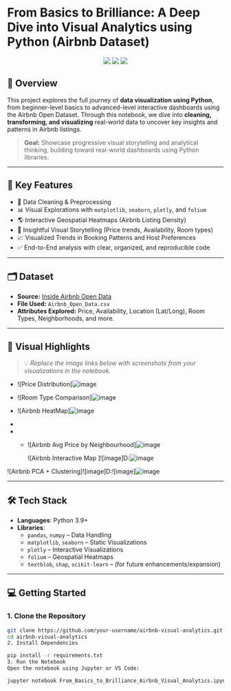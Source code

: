# From Basics to Brilliance: A Deep Dive into Visual Analytics using Python (Airbnb Dataset)

<p align="center">
  <img src="https://img.shields.io/badge/Status-Completed-brightgreen" />
  <img src="https://img.shields.io/badge/Python-3.9+-blue" />
  <img src="https://img.shields.io/badge/License-MIT-lightgrey" />
</p>

## 🚀 Overview

This project explores the full journey of **data visualization using Python**, from beginner-level basics to advanced-level interactive dashboards using the Airbnb Open Dataset. Through this notebook, we dive into **cleaning, transforming, and visualizing** real-world data to uncover key insights and patterns in Airbnb listings.

> **Goal:** Showcase progressive visual storytelling and analytical thinking, building toward real-world dashboards using Python libraries.

---

## 📌 Key Features

- 🧹 Data Cleaning & Preprocessing  
- 📊 Visual Explorations with `matplotlib`, `seaborn`, `plotly`, and `folium`  
- 🌎 Interactive Geospatial Heatmaps (Airbnb Listing Density)  
- 🧠 Insightful Visual Storytelling (Price trends, Availability, Room types)  
- 📈 Visualized Trends in Booking Patterns and Host Preferences  
- ✅ End-to-End analysis with clear, organized, and reproducible code

---

## 🗂️ Dataset

- **Source:** [Inside Airbnb Open Data](http://insideairbnb.com/get-the-data.html)
- **File Used:** `Airbnb_Open_Data.csv`
- **Attributes Explored:** Price, Availability, Location (Lat/Long), Room Types, Neighborhoods, and more.

---

## 📸 Visual Highlights

> 💡 _Replace the image links below with screenshots from your visualizations in the notebook._

- ![Price Distribution]![image](https://github.com/user-attachments/assets/435cc503-b2e2-42ab-af62-d9085e71b890)

- ![Room Type Comparison]![image](https://github.com/user-attachments/assets/7efd4e28-cfac-4e7a-9b90-c46b9bceaebf)

- ![Airbnb HeatMap]![image](https://github.com/user-attachments/assets/d2668a15-b2ff-449b-9823-5f7857c382a1)
- 
- - ![Airbnb Avg Price by Neighbourhood]![image](https://github.com/user-attachments/assets/b64e2b56-862c-4123-a3e8-d7f05ac48903)
 
    ![Airbnb Interactive Map ]![image]D:![image](https://github.com/user-attachments/assets/b12ac250-8c2f-40ba-b84e-130491135bfa)

 ![Airbnb PCA + Clustering]![image]D:![image]![image](https://github.com/user-attachments/assets/234de170-dd62-48b2-a89c-e12aed8cfb9a)




---

## 🛠️ Tech Stack

- **Languages**: Python 3.9+
- **Libraries**:
  - `pandas`, `numpy` – Data Handling
  - `matplotlib`, `seaborn` – Static Visualizations
  - `plotly` – Interactive Visualizations
  - `folium` – Geospatial Heatmaps
  - `textblob`, `shap`, `scikit-learn` – (for future enhancements/expansion)

---

## 💻 Getting Started

### 1. Clone the Repository
```bash
git clone https://github.com/your-username/airbnb-visual-analytics.git
cd airbnb-visual-analytics
2. Install Dependencies

pip install -r requirements.txt
3. Run the Notebook
Open the notebook using Jupyter or VS Code:

jupyter notebook From_Basics_to_Brilliance_Airbnb_Visual_Analytics.ipynb
